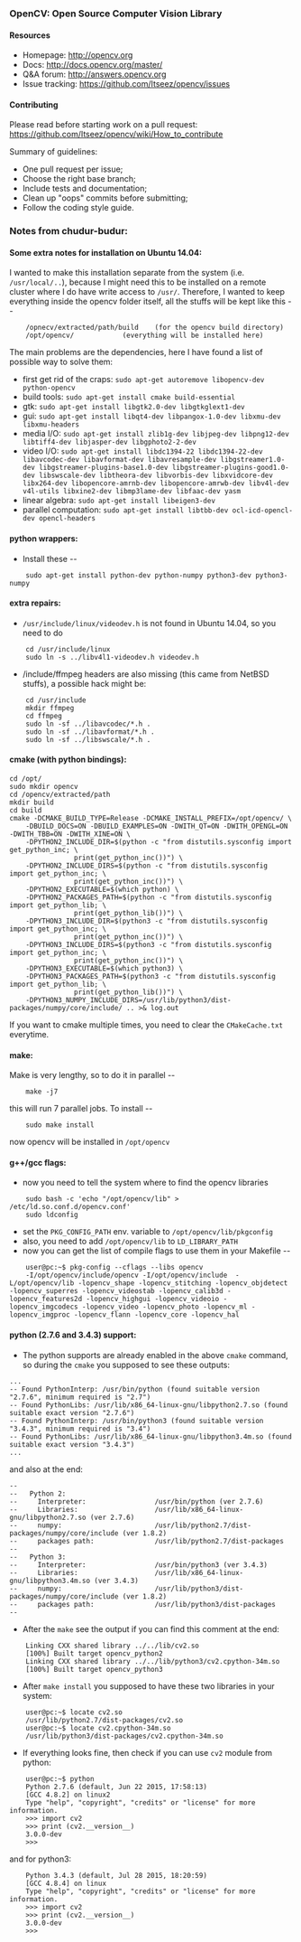 ### OpenCV: Open Source Computer Vision Library

#### Resources

* Homepage: <http://opencv.org>
* Docs: <http://docs.opencv.org/master/>
* Q&A forum: <http://answers.opencv.org>
* Issue tracking: <https://github.com/Itseez/opencv/issues>

#### Contributing

Please read before starting work on a pull request: <https://github.com/Itseez/opencv/wiki/How_to_contribute>

Summary of guidelines:

* One pull request per issue;
* Choose the right base branch;
* Include tests and documentation;
* Clean up "oops" commits before submitting;
* Follow the coding style guide.

### Notes from chudur-budur:

#### Some extra notes for installation on Ubuntu 14.04:

I wanted to make this installation separate from the system (i.e. `/usr/local/..`), because I might need this to be installed on a remote cluster where I do have write access to `/usr/`. Therefore, I wanted to keep everything inside the opencv folder itself, all the stuffs will be kept like this --

```shell
	/opnecv/extracted/path/build	(for the opencv build directory)
	/opt/opencv/			(everything will be installed here)
```

The main problems are the dependencies, here I have found a list of possible way to solve them:

* first get rid of the craps: `sudo apt-get autoremove libopencv-dev python-opencv`
* build tools: `sudo apt-get install cmake build-essential` 
* gtk: `sudo apt-get install libgtk2.0-dev libgtkglext1-dev`
* gui: `sudo apt-get install libqt4-dev libpangox-1.0-dev libxmu-dev libxmu-headers`
* media I/O: `sudo apt-get install zlib1g-dev libjpeg-dev libpng12-dev libtiff4-dev libjasper-dev libgphoto2-2-dev`
* video I/O: `sudo apt-get install libdc1394-22 libdc1394-22-dev libavcodec-dev libavformat-dev libavresample-dev libgstreamer1.0-dev libgstreamer-plugins-base1.0-dev libgstreamer-plugins-good1.0-dev libswscale-dev libtheora-dev libvorbis-dev libxvidcore-dev libx264-dev libopencore-amrnb-dev libopencore-amrwb-dev libv4l-dev v4l-utils libxine2-dev libmp3lame-dev libfaac-dev yasm`
* linear algebra: `sudo apt-get install libeigen3-dev`
* parallel computation: `sudo apt-get install libtbb-dev ocl-icd-opencl-dev opencl-headers`

#### python wrappers:
* Install these --
```shell
	sudo apt-get install python-dev python-numpy python3-dev python3-numpy
```

#### extra repairs:

* `/usr/include/linux/videodev.h` is not found in Ubuntu 14.04, so you need to do 
```shell
	cd /usr/include/linux
	sudo ln -s ../libv4l1-videodev.h videodev.h
```

* /include/ffmpeg headers are also missing (this came from NetBSD stuffs), a possible hack might be:
```shell
	cd /usr/include
	mkdir ffmpeg
	cd ffmpeg
	sudo ln -sf ../libavcodec/*.h .
	sudo ln -sf ../libavformat/*.h .
	sudo ln -sf ../libswscale/*.h .
```

#### cmake (with python bindings):
```shell
cd /opt/
sudo mkdir opencv
cd /opencv/extracted/path
mkdir build
cd build
cmake -DCMAKE_BUILD_TYPE=Release -DCMAKE_INSTALL_PREFIX=/opt/opencv/ \
	-DBUILD_DOCS=ON -DBUILD_EXAMPLES=ON -DWITH_QT=ON -DWITH_OPENGL=ON -DWITH_TBB=ON -DWITH_XINE=ON \
	-DPYTHON2_INCLUDE_DIR=$(python -c "from distutils.sysconfig import get_python_inc; \
				print(get_python_inc())") \
	-DPYTHON2_INCLUDE_DIRS=$(python -c "from distutils.sysconfig import get_python_inc; \
				print(get_python_inc())") \
	-DPYTHON2_EXECUTABLE=$(which python) \
	-DPYTHON2_PACKAGES_PATH=$(python -c "from distutils.sysconfig import get_python_lib; \
				print(get_python_lib())") \
	-DPYTHON3_INCLUDE_DIR=$(python3 -c "from distutils.sysconfig import get_python_inc; \
				print(get_python_inc())") \
	-DPYTHON3_INCLUDE_DIRS=$(python3 -c "from distutils.sysconfig import get_python_inc; \
				print(get_python_inc())") \
	-DPYTHON3_EXECUTABLE=$(which python3) \
	-DPYTHON3_PACKAGES_PATH=$(python3 -c "from distutils.sysconfig import get_python_lib; \
				print(get_python_lib())") \
	-DPYTHON3_NUMPY_INCLUDE_DIRS=/usr/lib/python3/dist-packages/numpy/core/include/ .. >& log.out
```
If you want to cmake multiple times, you need to clear the `CMakeCache.txt` everytime.

#### make:
Make is very lengthy, so to do it in parallel --
```shell
	make -j7
```
this will run 7 parallel jobs. To install --
```shell
	sudo make install
```
now opencv will be installed in `/opt/opencv`

#### g++/gcc flags:
* now you need to tell the system where to find the opencv libraries
```shell
	sudo bash -c 'echo "/opt/opencv/lib" > /etc/ld.so.conf.d/opencv.conf'
	sudo ldconfig
```
* set the `PKG_CONFIG_PATH` env. variable to `/opt/opencv/lib/pkgconfig`
* also, you need to add `/opt/opencv/lib` to `LD_LIBRARY_PATH`
* now you can get the list of compile flags to use them in your Makefile --
```shell
	user@pc:~$ pkg-config --cflags --libs opencv
	-I/opt/opencv/include/opencv -I/opt/opencv/include  -L/opt/opencv/lib -lopencv_shape -lopencv_stitching -lopencv_objdetect -lopencv_superres -lopencv_videostab -lopencv_calib3d -lopencv_features2d -lopencv_highgui -lopencv_videoio -lopencv_imgcodecs -lopencv_video -lopencv_photo -lopencv_ml -lopencv_imgproc -lopencv_flann -lopencv_core -lopencv_hal 	
```

#### python (2.7.6 and 3.4.3) support:
* The python supports are already enabled in the above `cmake` command, so during the `cmake` you supposed to see these outputs:
```shell
...
-- Found PythonInterp: /usr/bin/python (found suitable version "2.7.6", minimum required is "2.7") 
-- Found PythonLibs: /usr/lib/x86_64-linux-gnu/libpython2.7.so (found suitable exact version "2.7.6") 
-- Found PythonInterp: /usr/bin/python3 (found suitable version "3.4.3", minimum required is "3.4") 
-- Found PythonLibs: /usr/lib/x86_64-linux-gnu/libpython3.4m.so (found suitable exact version "3.4.3") 
...
```
and also at the end:
```shell
-- 
--   Python 2:
--     Interpreter:                 /usr/bin/python (ver 2.7.6)
--     Libraries:                   /usr/lib/x86_64-linux-gnu/libpython2.7.so (ver 2.7.6)
--     numpy:                       /usr/lib/python2.7/dist-packages/numpy/core/include (ver 1.8.2)
--     packages path:               /usr/lib/python2.7/dist-packages
-- 
--   Python 3:
--     Interpreter:                 /usr/bin/python3 (ver 3.4.3)
--     Libraries:                   /usr/lib/x86_64-linux-gnu/libpython3.4m.so (ver 3.4.3)
--     numpy:                       /usr/lib/python3/dist-packages/numpy/core/include (ver 1.8.2)
--     packages path:               /usr/lib/python3/dist-packages
-- 
```
* After the `make` see the output if you can find this comment at the end:
```shell
	Linking CXX shared library ../../lib/cv2.so
	[100%] Built target opencv_python2
	Linking CXX shared library ../../lib/python3/cv2.cpython-34m.so
	[100%] Built target opencv_python3
```
* After `make install` you supposed to have these two libraries in your system:
```shell
	user@pc:~$ locate cv2.so
	/usr/lib/python2.7/dist-packages/cv2.so
	user@pc:~$ locate cv2.cpython-34m.so
	/usr/lib/python3/dist-packages/cv2.cpython-34m.so
```
* If everything looks fine, then check if you can use `cv2` module from python:
```shell
	user@pc:~$ python
	Python 2.7.6 (default, Jun 22 2015, 17:58:13) 
	[GCC 4.8.2] on linux2
	Type "help", "copyright", "credits" or "license" for more information.
	>>> import cv2
	>>> print (cv2.__version__)
	3.0.0-dev
	>>> 
```
and for python3:
```shell
	Python 3.4.3 (default, Jul 28 2015, 18:20:59) 
	[GCC 4.8.4] on linux
	Type "help", "copyright", "credits" or "license" for more information.
	>>> import cv2
	>>> print (cv2.__version__)
	3.0.0-dev
	>>> 
```
